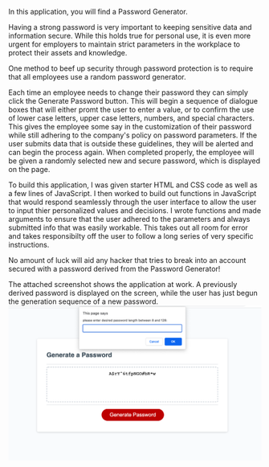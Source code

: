 In this application, you will find a Password Generator.

Having a strong password is very important to keeping sensitive data and information secure. While this holds true for personal use, it is even more urgent for employers to maintain strict parameters in the workplace to protect their assets and knowledge. 

One method to beef up security through password protection is to require that all employees use a random password generator.

Each time an employee needs to change their password they can simply click the Generate Password button. This will begin a sequence of dialogue boxes that will either promt the user to enter a value, or to confirm the use of lower case letters, upper case letters, numbers, and special characters. This gives the employee some say in the customization of their password while still adhering to the company's policy on password parameters. If the user submits data that is outside these guidelines, they will be alerted and can begin the process again. When completed properly, the employee will be given a randomly selected new and secure password, which is displayed on the page.

To build this application, I was given starter HTML and CSS code as well as a few lines of JavaScript. I then worked to build out functions in JavaScript that would respond seamlessly through the user interface to allow the user to input thier personalized values and decisions. I wrote functions and made arguments to ensure that the user adhered to the parameters and always submitted info that was easily workable. This takes out all room for error and takes responsibilty off the user to follow a long series of very specific instructions.

No amount of luck will aid any hacker that tries to break into an account secured with a password derived from the Password Generator!

The attached screenshot shows the application at work. A previously derived password is displayed on the screen, while the user has just begun the generation sequence of a new password. ![](./assets/images/password-generator-screenshot.png)
